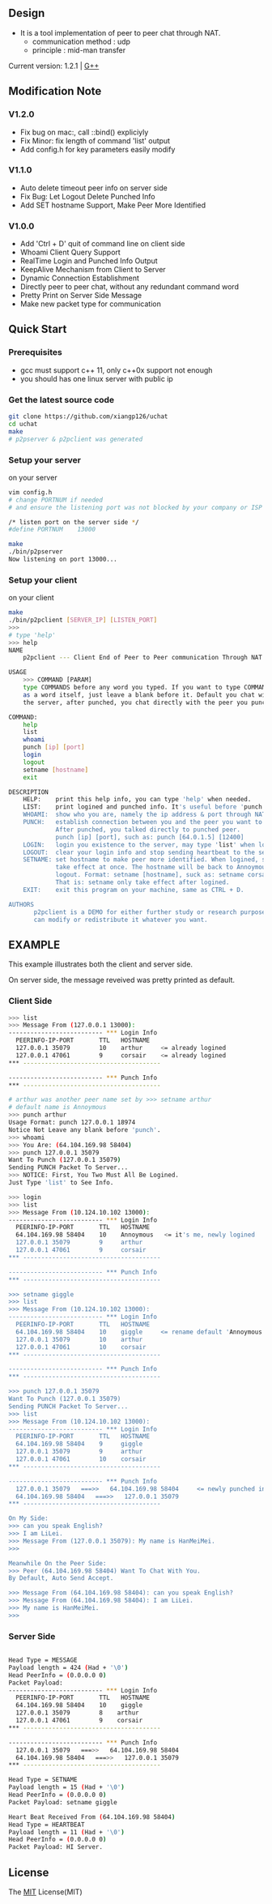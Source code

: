 ## Design

- It is a tool implementation of peer to peer chat through NAT.
    - communication method : udp
    - principle : mid-man transfer

Current version: 1.2.1 | [G++](http://www.cprogramming.com/g++.html)

## Modification Note

### V1.2.0
* Fix bug on mac:, call ::bind() expliciyly
* Fix Minor: fix length of command 'list' output
* Add config.h for key parameters easily modify

### V1.1.0
* Auto delete timeout peer info on server side
* Fix Bug: Let Logout Delete Punched Info
* Add SET hostname Support, Make Peer More Identified

### V1.0.0
* Add 'Ctrl + D' quit of command line on client side
* Whoami Client Query Support
* RealTime Login and Punched Info Output
* KeepAlive Mechanism from Client to Server
* Dynamic Connection Establishment
* Directly peer to peer chat, without any redundant command word
* Pretty Print on Server Side Message
* Make new packet type for communication

## Quick Start

### Prerequisites

- gcc must support c++ 11, only c++0x support not enough
- you should has one linux server with public ip

### Get the latest source code

```bash
git clone https://github.com/xiangp126/uchat
cd uchat
make
# p2pserver & p2pclient was generated
```

### Setup your server
on your server
```bash
vim config.h
# change PORTNUM if needed
# and ensure the listening port was not blocked by your company or ISP

/* listen port on the server side */
#define PORTNUM    13000

make
./bin/p2pserver
Now listening on port 13000...

```

### Setup your client
on your client
```bash
make
./bin/p2pclient [SERVER_IP] [LISTEN_PORT]
>>>
# type 'help'
>>> help
NAME
    p2pclient --- Client End of Peer to Peer communication Through NAT

USAGE
    >>> COMMAND [PARAM]
    type COMMANDS before any word you typed. If you want to type COMMANDS
    as a word itself, just leave a blank before it. Default you chat with
    the server, after punched, you chat directly with the peer you punched.

COMMAND:
    help
    list
    whoami
    punch [ip] [port]
    login
    logout
    setname [hostname]
    exit

DESCRIPTION
    HELP:    print this help info, you can type 'help' when needed.
    LIST:    print logined and punched info. It's useful before 'punch'.
    WHOAMI:  show who you are, namely the ip address & port through NAT.
    PUNCH:   establish connection between you and the peer you want to talk with.
             After punched, you talked directly to punched peer.
             punch [ip] [port], such as: punch [64.0.1.5] [12400]
    LOGIN:   login you existence to the server, may type 'list' when logined.
    LOGOUT:  clear your login info and stop sending heartbeat to the server.
    SETNAME: set hostname to make peer more identified. When logined, setname will
             take effect at once. The hostname will be back to Annoymous after
             logout. Format: setname [hostname], suck as: setname corsair
             That is: setname only take effect after logined.
    EXIT:    exit this program on your machine, same as CTRL + D.

AUTHORS
       p2pclient is a DEMO for either further study or research purpose, you
       can modify or redistribute it whatever you want.
```

## EXAMPLE

This example illustrates both the client and server side.

On server side, the message reveived was pretty printed as default.

### Client Side

```bash
>>> list
>>> Message From (127.0.0.1 13000):
-------------------------- *** Login Info
  PEERINFO-IP-PORT       TTL   HOSTNAME
  127.0.0.1 35079        10    arthur     <= already logined
  127.0.0.1 47061        9     corsair    <= already logined
*** --------------------------------------

-------------------------- *** Punch Info
*** --------------------------------------

# arthur was another peer name set by >>> setname arthur
# default name is Annoymous
>>> punch arthur
Usage Format: punch 127.0.0.1 18974
Notice Not Leave any blank before 'punch'.
>>> whoami
>>> You Are: (64.104.169.98 58404)
>>> punch 127.0.0.1 35079
Want To Punch (127.0.0.1 35079)
Sending PUNCH Packet To Server...
>>> NOTICE: First, You Two Must All Be Logined.
Just Type 'list' to See Info.

>>> login
>>> list
>>> Message From (10.124.10.102 13000):
-------------------------- *** Login Info
  PEERINFO-IP-PORT       TTL   HOSTNAME
  64.104.169.98 58404    10    Annoymous   <= it's me, newly logined
  127.0.0.1 35079        9     arthur
  127.0.0.1 47061        9     corsair
*** --------------------------------------

-------------------------- *** Punch Info
*** --------------------------------------

>>> setname giggle
>>> list
>>> Message From (10.124.10.102 13000):
-------------------------- *** Login Info
  PEERINFO-IP-PORT       TTL   HOSTNAME
  64.104.169.98 58404    10    giggle     <= rename default 'Annoymous' to giggle
  127.0.0.1 35079        10    arthur
  127.0.0.1 47061        10    corsair
*** --------------------------------------

-------------------------- *** Punch Info
*** --------------------------------------

>>> punch 127.0.0.1 35079
Want To Punch (127.0.0.1 35079)
Sending PUNCH Packet To Server...
>>> list
>>> Message From (10.124.10.102 13000):
-------------------------- *** Login Info
  PEERINFO-IP-PORT       TTL   HOSTNAME
  64.104.169.98 58404    9     giggle
  127.0.0.1 35079        9     arthur
  127.0.0.1 47061        10    corsair
*** --------------------------------------

-------------------------- *** Punch Info
  127.0.0.1 35079   ===>>   64.104.169.98 58404     <= newly punched info (one pair)
  64.104.169.98 58404   ===>>   127.0.0.1 35079
*** --------------------------------------

On My Side:
>>> can you speak English?
>>> I am LiLei.
>>> Message From (127.0.0.1 35079): My name is HanMeiMei.
>>>

Meanwhile On the Peer Side:
>>> Peer (64.104.169.98 58404) Want To Chat With You.
By Default, Auto Send Accept.

>>> Message From (64.104.169.98 58404): can you speak English?
>>> Message From (64.104.169.98 58404): I am LiLei.
>>> My name is HanMeiMei.
>>>

```

### Server Side

```bash

Head Type = MESSAGE
Payload length = 424 (Had + '\0')
Head PeerInfo = (0.0.0.0 0)
Packet Payload:
-------------------------- *** Login Info
  PEERINFO-IP-PORT       TTL   HOSTNAME
  64.104.169.98 58404    10    giggle
  127.0.0.1 35079        8    arthur
  127.0.0.1 47061        9    corsair
*** --------------------------------------

-------------------------- *** Punch Info
  127.0.0.1 35079   ===>>   64.104.169.98 58404
  64.104.169.98 58404   ===>>   127.0.0.1 35079
*** --------------------------------------

Head Type = SETNAME
Payload length = 15 (Had + '\0')
Head PeerInfo = (0.0.0.0 0)
Packet Payload: setname giggle

Heart Beat Received From (64.104.169.98 58404)
Head Type = HEARTBEAT
Payload length = 11 (Had + '\0')
Head PeerInfo = (0.0.0.0 0)
Packet Payload: HI Server.
```

## License
The [MIT](https://github.com/xiangp126/uchat/blob/master/LICENSE.txt) License(MIT)
